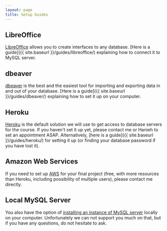 ```yaml
---
layout: page
title: Setup Guides
---
```


## LibreOffice

[LibreOffice](http://www.libreoffice.org) allows you to create interfaces to any database. [Here is a guide]({{ site.baseurl }}/guides/libreoffice/) explaining how to connect it to MySQL server. 

## dbeaver

[dbeaver](http://dbeaver.jkiss.org) is the best and the easiest tool for importing and exporting data in and out of your database. [Here is a guide]({{ site.baseurl }}/guides/dbeaver/) explaining how to set it up on your computer.

## Heroku

[Heroku](https://www.heroku.com) is the default solution we will use to get access to database servers for the course. If you haven't set it up yet, please contact me or Hanieh to set an appointment ASAP. Alternatively, [here is a guide]({{ site.baseurl }}/guides/heroku/) for setting it up (or finding your database password if you have lost it).

## Amazon Web Services

If you need to set up [AWS](http://aws.amazon.com) for your final project (free, with more resources than Heroku, including possibility of multiple users), please contact me directly.

## Local MySQL Server

You also have the option of [installing an instance of MySQL server](https://dev.mysql.com/downloads/mysql/) locally on your computer. Unfortunately we can not support you much on that, but if you have any questions, do not hesitate to ask.
